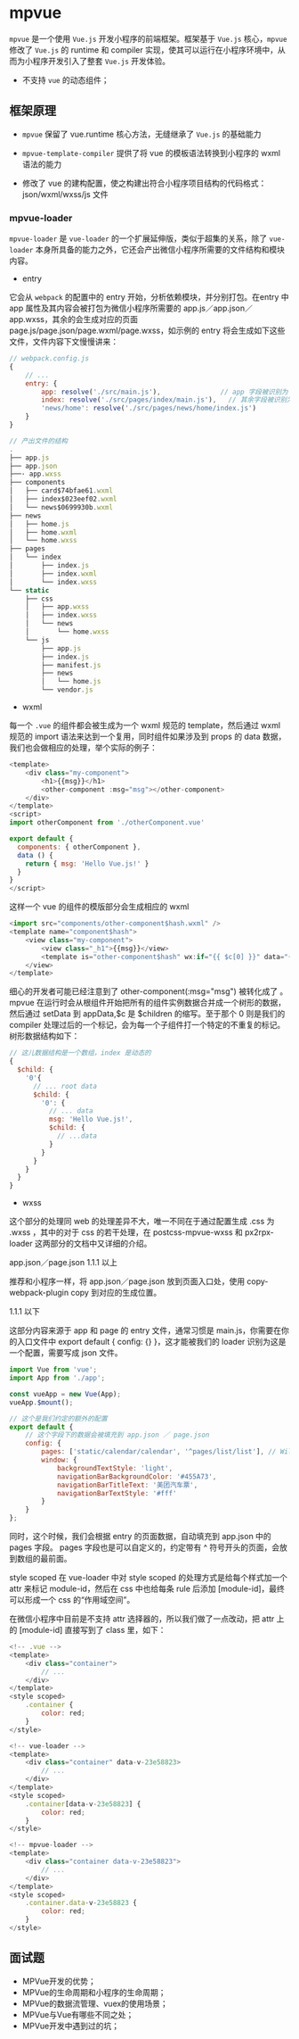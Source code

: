 # mpvue

```mpvue``` 是一个使用 ```Vue.js``` 开发小程序的前端框架。框架基于 ```Vue.js``` 核心，```mpvue``` 修改了 ```Vue.js``` 的 runtime 和 compiler 实现，使其可以运行在小程序环境中，从而为小程序开发引入了整套 ```Vue.js``` 开发体验。

* 不支持 ```vue``` 的动态组件；

## 框架原理

* ```mpvue``` 保留了 vue.runtime 核心方法，无缝继承了 ```Vue.js``` 的基础能力

* ```mpvue-template-compiler``` 提供了将 vue 的模板语法转换到小程序的 wxml 语法的能力

* 修改了 vue 的建构配置，使之构建出符合小程序项目结构的代码格式： json/wxml/wxss/js 文件

### mpvue-loader

```mpvue-loader``` 是 ```vue-loader``` 的一个扩展延伸版，类似于超集的关系，除了 ```vue-loader``` 本身所具备的能力之外，它还会产出微信小程序所需要的文件结构和模块内容。

* entry

它会从 ```webpack``` 的配置中的 entry 开始，分析依赖模块，并分别打包。在entry 中 app 属性及其内容会被打包为微信小程序所需要的 app.js／app.json／app.wxss，其余的会生成对应的页面page.js/page.json/page.wxml/page.wxss，如示例的 entry 将会生成如下这些文件，文件内容下文慢慢讲来：

``` js
// webpack.config.js
{
    // ...
    entry: {
        app: resolve('./src/main.js'),               // app 字段被识别为 app 类型
        index: resolve('./src/pages/index/main.js'),   // 其余字段被识别为 page 类型
        'news/home': resolve('./src/pages/news/home/index.js')
    }
}

// 产出文件的结构
.
├── app.js
├── app.json
├──· app.wxss
├── components
│   ├── card$74bfae61.wxml
│   ├── index$023eef02.wxml
│   └── news$0699930b.wxml
├── news
│   ├── home.js
│   ├── home.wxml
│   └── home.wxss
├── pages
│   └── index
│       ├── index.js
│       ├── index.wxml
│       └── index.wxss
└── static
    ├── css
    │   ├── app.wxss
    │   ├── index.wxss
    │   └── news
    │       └── home.wxss
    └── js
        ├── app.js
        ├── index.js
        ├── manifest.js
        ├── news
        │   └── home.js
        └── vendor.js
```

* wxml

每一个 ```.vue``` 的组件都会被生成为一个 wxml 规范的 template，然后通过 wxml 规范的 import 语法来达到一个复用，同时组件如果涉及到 props 的 data 数据，我们也会做相应的处理，举个实际的例子：

``` js
<template>
    <div class="my-component">
        <h1>{{msg}}</h1>
        <other-component :msg="msg"></other-component>
    </div>
</template>
<script>
import otherComponent from './otherComponent.vue'

export default {
  components: { otherComponent },
  data () {
    return { msg: 'Hello Vue.js!' }
  }
}
</script>
```

这样一个 vue 的组件的模版部分会生成相应的 wxml

``` js
<import src="components/other-component$hash.wxml" />
<template name="component$hash">
    <view class="my-component">
        <view class="_h1">{{msg}}</view>
        <template is="other-component$hash" wx:if="{{ $c[0] }}" data="{{ ...$c[0] }}"></template>
    </view>
</template>
```

细心的开发者可能已经注意到了 other-component(:msg="msg") 被转化成了 <template is="other-component$hash" data="{{ ...$c[0] }}"></template> 。mpvue 在运行时会从根组件开始把所有的组件实例数据合并成一个树形的数据，然后通过 setData 到 appData,$c 是 $children 的缩写。至于那个 0 则是我们的 compiler 处理过后的一个标记，会为每一个子组件打一个特定的不重复的标记。 树形数据结构如下：

``` js
// 这儿数据结构是一个数组，index 是动态的
{
  $child: {
    '0'{
      // ... root data
      $child: {
        '0': {
          // ... data
          msg: 'Hello Vue.js!',
          $child: {
            // ...data
          }
        }
      }
    }
  }
}
```

* wxss

这个部分的处理同 web 的处理差异不大，唯一不同在于通过配置生成 .css 为 .wxss ，其中的对于 css 的若干处理，在 postcss-mpvue-wxss 和 px2rpx-loader 这两部分的文档中又详细的介绍。

app.json／page.json
1.1.1 以上

推荐和小程序一样，将 app.json／page.json 放到页面入口处，使用 copy-webpack-plugin copy 到对应的生成位置。

1.1.1 以下

这部分内容来源于 app 和 page 的 entry 文件，通常习惯是 main.js，你需要在你的入口文件中 export default { config: {} }，这才能被我们的 loader 识别为这是一个配置，需要写成 json 文件。

``` js
import Vue from 'vue';
import App from './app';

const vueApp = new Vue(App);
vueApp.$mount();

// 这个是我们约定的额外的配置
export default {
    // 这个字段下的数据会被填充到 app.json ／ page.json
    config: {
        pages: ['static/calendar/calendar', '^pages/list/list'], // Will be filled in webpack
        window: {
            backgroundTextStyle: 'light',
            navigationBarBackgroundColor: '#455A73',
            navigationBarTitleText: '美团汽车票',
            navigationBarTextStyle: '#fff'
        }
    }
};
```

同时，这个时候，我们会根据 entry 的页面数据，自动填充到 app.json 中的 pages 字段。 pages 字段也是可以自定义的，约定带有 ^ 符号开头的页面，会放到数组的最前面。

style scoped
在 vue-loader 中对 style scoped 的处理方式是给每个样式加一个 attr 来标记 module-id，然后在 css 中也给每条 rule 后添加 [module-id]，最终可以形成一个 css 的“作用域空间”。

在微信小程序中目前是不支持 attr 选择器的，所以我们做了一点改动，把 attr 上的 [module-id] 直接写到了 class 里，如下：

``` js
<!-- .vue -->
<template>
    <div class="container">
        // ...
    </div>
</template>
<style scoped>
    .container {
        color: red;
    }
</style>

<!-- vue-loader -->
<template>
    <div class="container" data-v-23e58823>
        // ...
    </div>
</template>
<style scoped>
    .container[data-v-23e58823] {
        color: red;
    }
</style>

<!-- mpvue-loader -->
<template>
    <div class="container data-v-23e58823">
        // ...
    </div>
</template>
<style scoped>
    .container.data-v-23e58823 {
        color: red;
    }
</style>
```

## 面试题

* MPVue开发的优势；
* MPVue的生命周期和小程序的生命周期；
* MPVue的数据流管理、vuex的使用场景；
* MPVue与Vue有哪些不同之处；
* MPVue开发中遇到过的坑；